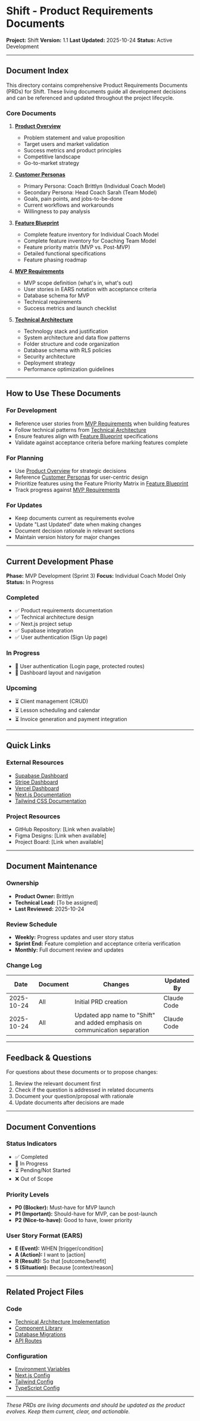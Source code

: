 # Shift - Product Requirements Documents

**Project:** Shift
**Version:** 1.1
**Last Updated:** 2025-10-24
**Status:** Active Development

---

## Document Index

This directory contains comprehensive Product Requirements Documents (PRDs) for Shift. These living documents guide all development decisions and can be referenced and updated throughout the project lifecycle.

### Core Documents

1. **[Product Overview](./01-product-overview.md)**
   - Problem statement and value proposition
   - Target users and market validation
   - Success metrics and product principles
   - Competitive landscape
   - Go-to-market strategy

2. **[Customer Personas](./02-customer-personas.md)**
   - Primary Persona: Coach Brittlyn (Individual Coach Model)
   - Secondary Persona: Head Coach Sarah (Team Model)
   - Goals, pain points, and jobs-to-be-done
   - Current workflows and workarounds
   - Willingness to pay analysis

3. **[Feature Blueprint](./03-feature-blueprint.md)**
   - Complete feature inventory for Individual Coach Model
   - Complete feature inventory for Coaching Team Model
   - Feature priority matrix (MVP vs. Post-MVP)
   - Detailed functional specifications
   - Feature phasing roadmap

4. **[MVP Requirements](./04-mvp-requirements.md)**
   - MVP scope definition (what's in, what's out)
   - User stories in EARS notation with acceptance criteria
   - Database schema for MVP
   - Technical requirements
   - Success metrics and launch checklist

5. **[Technical Architecture](./05-technical-architecture.md)**
   - Technology stack and justification
   - System architecture and data flow patterns
   - Folder structure and code organization
   - Database schema with RLS policies
   - Security architecture
   - Deployment strategy
   - Performance optimization guidelines

---

## How to Use These Documents

### For Development
- Reference user stories from [MVP Requirements](./04-mvp-requirements.md) when building features
- Follow technical patterns from [Technical Architecture](./05-technical-architecture.md)
- Ensure features align with [Feature Blueprint](./03-feature-blueprint.md) specifications
- Validate against acceptance criteria before marking features complete

### For Planning
- Use [Product Overview](./01-product-overview.md) for strategic decisions
- Reference [Customer Personas](./02-customer-personas.md) for user-centric design
- Prioritize features using the Feature Priority Matrix in [Feature Blueprint](./03-feature-blueprint.md)
- Track progress against [MVP Requirements](./04-mvp-requirements.md)

### For Updates
- Keep documents current as requirements evolve
- Update "Last Updated" date when making changes
- Document decision rationale in relevant sections
- Maintain version history for major changes

---

## Current Development Phase

**Phase:** MVP Development (Sprint 3)
**Focus:** Individual Coach Model Only
**Status:** In Progress

### Completed
- ✅ Product requirements documentation
- ✅ Technical architecture design
- ✅ Next.js project setup
- ✅ Supabase integration
- ✅ User authentication (Sign Up page)

### In Progress
- 🔄 User authentication (Login page, protected routes)
- 🔄 Dashboard layout and navigation

### Upcoming
- ⏳ Client management (CRUD)
- ⏳ Lesson scheduling and calendar
- ⏳ Invoice generation and payment integration

---

## Quick Links

### External Resources
- [Supabase Dashboard](https://app.supabase.com)
- [Stripe Dashboard](https://dashboard.stripe.com)
- [Vercel Dashboard](https://vercel.com/dashboard)
- [Next.js Documentation](https://nextjs.org/docs)
- [Tailwind CSS Documentation](https://tailwindcss.com/docs)

### Project Resources
- GitHub Repository: [Link when available]
- Figma Designs: [Link when available]
- Project Board: [Link when available]

---

## Document Maintenance

### Ownership
- **Product Owner:** Brittlyn
- **Technical Lead:** [To be assigned]
- **Last Reviewed:** 2025-10-24

### Review Schedule
- **Weekly:** Progress updates and user story status
- **Sprint End:** Feature completion and acceptance criteria verification
- **Monthly:** Full document review and updates

### Change Log

| Date | Document | Changes | Updated By |
|------|----------|---------|------------|
| 2025-10-24 | All | Initial PRD creation | Claude Code |
| 2025-10-24 | All | Updated app name to "Shift" and added emphasis on communication separation | Claude Code |

---

## Feedback & Questions

For questions about these documents or to propose changes:
1. Review the relevant document first
2. Check if the question is addressed in related documents
3. Document your question/proposal with rationale
4. Update documents after decisions are made

---

## Document Conventions

### Status Indicators
- ✅ Completed
- 🔄 In Progress
- ⏳ Pending/Not Started
- ❌ Out of Scope

### Priority Levels
- **P0 (Blocker):** Must-have for MVP launch
- **P1 (Important):** Should-have for MVP, can be post-launch
- **P2 (Nice-to-have):** Good to have, lower priority

### User Story Format (EARS)
- **E (Event):** WHEN [trigger/condition]
- **A (Action):** I want to [action]
- **R (Result):** So that [outcome/benefit]
- **S (Situation):** Because [context/reason]

---

## Related Project Files

### Code
- [Technical Architecture Implementation](../../)
- [Component Library](../../components/)
- [Database Migrations](../../supabase/migrations/)
- [API Routes](../../app/api/)

### Configuration
- [Environment Variables](../../.env.example)
- [Next.js Config](../../next.config.ts)
- [Tailwind Config](../../tailwind.config.ts)
- [TypeScript Config](../../tsconfig.json)

---

*These PRDs are living documents and should be updated as the product evolves. Keep them current, clear, and actionable.*

